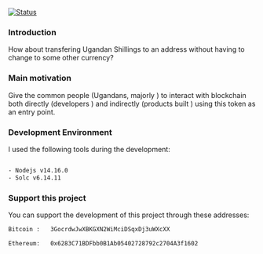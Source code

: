 [![Status](https://img.shields.io/badge/development--mode-this%20project%20is%20still%20a%20work--in--progress-red)](https://github.com/morelmiles/UGXT)

### Introduction

How about transfering Ugandan Shillings to an address without having to change to some other currency?

### Main motivation

Give the common people (Ugandans, majorly ) to interact with blockchain both directly (developers ) and indirectly (products built ) using this token as an entry point.

### Development Environment

I used the following tools during the development:

```bash

- Nodejs v14.16.0
- Solc v6.14.11

```

### Support this project

You can support the development of this project through these addresses:

```bash
Bitcoin :   3GocrdwJwXBKGXN2WiMciDSqxDj3uWXcXX

Ethereum:   0x6283C71BDFbb0B1Ab05402728792c2704A3f1602


```
